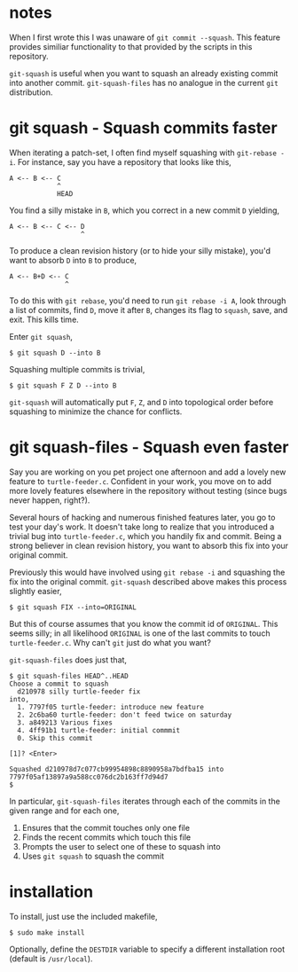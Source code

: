 # notes

When I first wrote this I was unaware of `git commit --squash`. This
feature provides similiar functionality to that provided by the
scripts in this repository.

`git-squash` is useful when you want to squash an already existing
commit into another commit. `git-squash-files` has no analogue in the
current `git` distribution.

# git squash - Squash commits faster

When iterating a patch-set, I often find myself squashing with
`git-rebase -i`. For instance, say you have a repository that looks
like this,

    A <-- B <-- C
                ^
                HEAD

You find a silly mistake in `B`, which you correct in a new commit `D`
yielding,

    A <-- B <-- C <-- D
                      ^

To produce a clean revision history (or to hide your silly mistake),
you'd want to absorb `D` into `B` to produce,

    A <-- B+D <-- C
                  ^

To do this with `git rebase`, you'd need to run `git rebase -i A`,
look through a list of commits, find `D`, move it after `B`, changes
its flag to `squash`, save, and exit. This kills time.

Enter `git squash`,

    $ git squash D --into B

Squashing multiple commits is trivial,

    $ git squash F Z D --into B

`git-squash` will automatically put `F`, `Z`, and `D` into topological
order before squashing to minimize the chance for conflicts.


# git squash-files - Squash even faster

Say you are working on you pet project one afternoon and add a lovely
new feature to `turtle-feeder.c`. Confident in your work, you move on
to add more lovely features elsewhere in the repository without
testing (since bugs never happen, right?).

Several hours of hacking and numerous finished features later, you go
to test your day's work. It doesn't take long to realize that you
introduced a trivial bug into `turtle-feeder.c`, which you handily fix
and commit. Being a strong believer in clean revision history, you
want to absorb this fix into your original commit.

Previously this would have involved using `git rebase -i` and
squashing the fix into the original commit. `git-squash` described
above makes this process slightly easier,

    $ git squash FIX --into=ORIGINAL

But this of course assumes that you know the commit id of `ORIGINAL`.
This seems silly; in all likelihood `ORIGINAL` is one of the last
commits to touch `turtle-feeder.c`. Why can't `git` just do what you
want?

`git-squash-files` does just that,

    $ git squash-files HEAD^..HEAD
    Choose a commit to squash
      d210978 silly turtle-feeder fix
    into,
      1. 7797f05 turtle-feeder: introduce new feature
      2. 2c6ba60 turtle-feeder: don't feed twice on saturday
      3. a849213 Various fixes
      4. 4ff91b1 turtle-feeder: initial commmit
      0. Skip this commit

    [1]? <Enter>

    Squashed d210978d7c077cb99954898c8890958a7bdfba15 into 7797f05af13897a9a588cc076dc2b163ff7d94d7
    $ 

In particular, `git-squash-files` iterates through each of the commits
in the given range and for each one,

  1. Ensures that the commit touches only one file
  2. Finds the recent commits which touch this file
  3. Prompts the user to select one of these to squash into 
  4. Uses `git squash` to squash the commit

# installation

To install, just use the included makefile,

    $ sudo make install

Optionally, define the `DESTDIR` variable to specify a different installation
root (default is `/usr/local`).

